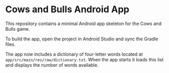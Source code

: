 # Cows and Bulls Android App

This repository contains a minimal Android app skeleton for the Cows and Bulls game.

To build the app, open the project in Android Studio and sync the Gradle files.

The app now includes a dictionary of four-letter words located at
`app/src/main/res/raw/dictionary.txt`. When the app starts it loads this list
and displays the number of words available.
